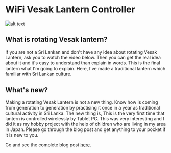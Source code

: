 # WiFi Vesak Lantern Controller

![alt text](http://static.jp.technologyweuse.com/i/22/0.jpg)

## What is rotating Vesak lantern?
If you are not a Sri Lankan and don't have any idea about rotating Vesak Lantern, ask you to watch the video below. Then you can get the real idea about it and it's easy to understand than explain in words. This is the final lantern what I'm going to explain. Here, I've made a traditional lantern which familiar with Sri Lankan culture.

## What's new?
Making a rotating Vesak Lantern is not a new thing. Know how is coming from generation to generation by practising it once in a year as traditional cultural activity in Sri Lanka. The new thing is, This is the very first time that lantern is controlled wirelessly by Tablet PC. This was very interesting and I did it as my hobby project with the help of children who are living in my area in Japan. Please go through the blog post and get anything to your pocket if it is new to you.

Go and see the complete blog post [here](http://www.technologyweuse.com/wifi-vesak-lantern-controller).

